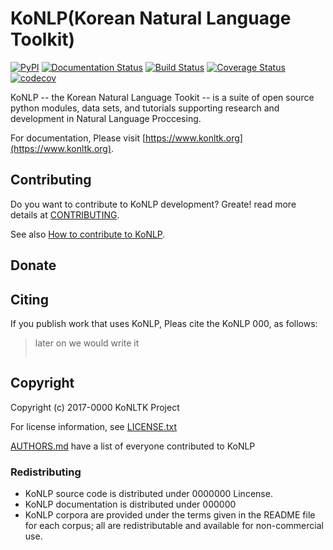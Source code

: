 # KoNLP(Korean Natural Language Toolkit)
[![PyPI](https://img.shields.io/pypi/v/konlp.svg)](https://pypi.python.org/pypi/konlp) [![Documentation Status](https://readthedocs.org/projects/konlp/badge/?version=latest)](http://konlp.readthedocs.io/en/latest/?badge=latest) [![Build Status](https://travis-ci.org/konltk/konlp.svg?branch=master)](https://travis-ci.org/konltk/konlp) [![Coverage Status](https://coveralls.io/repos/github/konltk/konlp/badge.svg?branch=master)](https://coveralls.io/github/konltk/konlp?branch=master) [![codecov](https://codecov.io/gh/konltk/konlp/branch/master/graph/badge.svg)](https://codecov.io/gh/konltk/konlp)


KoNLP -- the Korean Natural Language Tookit -- is a suite of open source python 
modules, data sets, and tutorials supporting research and development in Natural
Language Proccesing. 

For documentation, Please visit [https://www.konltk.org](https://www.konltk.org).


## Contributing 

Do you want to contribute to KoNLP development? Greate! read more details
at [CONTRIBUTING]().


See also [How to contribute to KoNLP]().

## Donate 


## Citing 

If you publish work that uses KoNLP, Pleas cite the KoNLP 000, as follows:

  > later on we would write it
  > ~~~~~


## Copyright

Copyright (c) 2017-0000 KoNLTK Project 

For license information, see [LICENSE.txt](LICENSE.txt)

[AUTHORS.md](AUTHORS.md) have a list of everyone contributed to KoNLP


### Redistributing 

 - KoNLP source code is distributed under 0000000 Lincense.
 - KoNLP documentation is distributed under 000000
 - KoNLP corpora are provided under the terms given in the README file for each
   corpus; all are redistributable and available for non-commercial use. 
